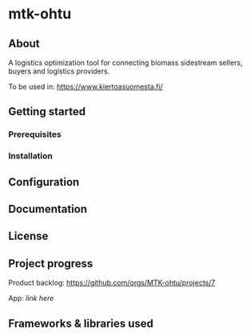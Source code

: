 # mtk-ohtu

## About
A logistics optimization tool for connecting biomass sidestream sellers, buyers and logistics providers.

To be used in: https://www.kiertoasuomesta.fi/

## Getting started

### Prerequisites

### Installation


## Configuration

## Documentation

## License

## Project progress

Product backlog: https://github.com/orgs/MTK-ohtu/projects/7

App: _link here_


## Frameworks & libraries used